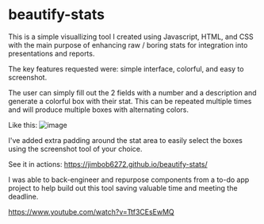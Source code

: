# beautify-stats
This is a simple visuallizing tool I created using Javascript, HTML, and CSS with the main purpose of enhancing raw / boring stats for integration into presentations and reports.

The key features requested were: simple interface, colorful, and easy to screenshot. 

The user can simply fill out the 2 fields with a number and a description and generate a colorful box with their stat.  This can be repeated multiple times and will produce multiple boxes with alternating colors.

Like this:
![image](https://user-images.githubusercontent.com/23220306/95037600-82411b80-0699-11eb-9462-a63cb41d284d.png)

I've added extra padding around the stat area to easily select the boxes using the screenshot tool of your choice.

See it in actions:
https://jimbob6272.github.io/beautify-stats/



I was able to back-engineer and repurpose components from a to-do app project to help build out this tool saving valuable time and meeting the deadline.

https://www.youtube.com/watch?v=Ttf3CEsEwMQ



